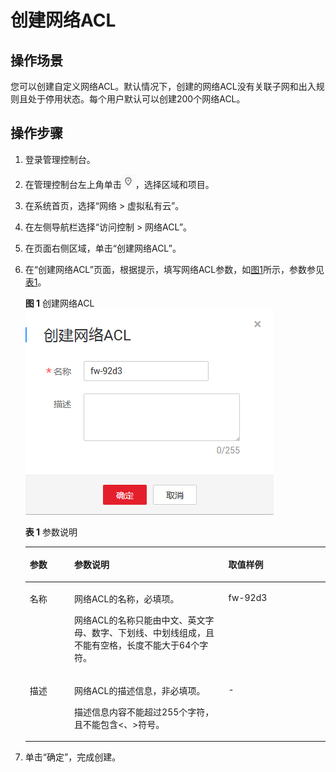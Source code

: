 # 创建网络ACL<a name="zh-cn_topic_0051746698"></a>

## 操作场景<a name="section61389724143414"></a>

您可以创建自定义网络ACL。默认情况下，创建的网络ACL没有关联子网和出入规则且处于停用状态。每个用户默认可以创建200个网络ACL。

## 操作步骤<a name="section4636069144430"></a>

1.  登录管理控制台。

1.  在管理控制台左上角单击![](figures/icon-region.png)，选择区域和项目。
2.  在系统首页，选择“网络 \> 虚拟私有云”。
3.  在左侧导航栏选择“访问控制 \> 网络ACL”。
4.  在页面右侧区域，单击“创建网络ACL”。
5.  在“创建网络ACL”页面，根据提示，填写网络ACL参数，如[图1](#fig76501936420)所示，参数参见[表1](#table145313414319)。

    **图 1**  创建网络ACL<a name="fig76501936420"></a>  
    ![](figures/创建网络ACL.png "创建网络ACL")

    **表 1**  参数说明

    <a name="table145313414319"></a>
    <table><thead align="left"><tr id="row05304110314"><th class="cellrowborder" valign="top" width="14.85%" id="mcps1.2.4.1.1"><p id="p5530411336"><a name="p5530411336"></a><a name="p5530411336"></a>参数</p>
    </th>
    <th class="cellrowborder" valign="top" width="51.32%" id="mcps1.2.4.1.2"><p id="p35314117314"><a name="p35314117314"></a><a name="p35314117314"></a>参数说明</p>
    </th>
    <th class="cellrowborder" valign="top" width="33.83%" id="mcps1.2.4.1.3"><p id="p75313411731"><a name="p75313411731"></a><a name="p75313411731"></a>取值样例</p>
    </th>
    </tr>
    </thead>
    <tbody><tr id="row2053541033"><td class="cellrowborder" valign="top" width="14.85%" headers="mcps1.2.4.1.1 "><p id="p155314118320"><a name="p155314118320"></a><a name="p155314118320"></a>名称</p>
    </td>
    <td class="cellrowborder" valign="top" width="51.32%" headers="mcps1.2.4.1.2 "><p id="p105334113312"><a name="p105334113312"></a><a name="p105334113312"></a><span id="text15395122720190"><a name="text15395122720190"></a><a name="text15395122720190"></a></span><span id="text239502712195"><a name="text239502712195"></a><a name="text239502712195"></a>网络ACL</span>的名称，必填项。</p>
    <p id="p453441837"><a name="p453441837"></a><a name="p453441837"></a><span id="text9313103171914"><a name="text9313103171914"></a><a name="text9313103171914"></a></span><span id="text831363141911"><a name="text831363141911"></a><a name="text831363141911"></a>网络ACL</span>的名称只能由中文、英文字母、数字、下划线、中划线组成，且不能有空格，长度不能大于64个字符。</p>
    </td>
    <td class="cellrowborder" valign="top" width="33.83%" headers="mcps1.2.4.1.3 "><p id="p15319411234"><a name="p15319411234"></a><a name="p15319411234"></a>fw-92d3</p>
    </td>
    </tr>
    <tr id="row1753541637"><td class="cellrowborder" valign="top" width="14.85%" headers="mcps1.2.4.1.1 "><p id="p16535411332"><a name="p16535411332"></a><a name="p16535411332"></a>描述</p>
    </td>
    <td class="cellrowborder" valign="top" width="51.32%" headers="mcps1.2.4.1.2 "><p id="p55384117316"><a name="p55384117316"></a><a name="p55384117316"></a><span id="text10738123511193"><a name="text10738123511193"></a><a name="text10738123511193"></a></span><span id="text177380354197"><a name="text177380354197"></a><a name="text177380354197"></a>网络ACL</span>的描述信息，非必填项。</p>
    <p id="p185324110315"><a name="p185324110315"></a><a name="p185324110315"></a>描述信息内容不能超过255个字符，且不能包含&lt;、&gt;符号。</p>
    </td>
    <td class="cellrowborder" valign="top" width="33.83%" headers="mcps1.2.4.1.3 "><p id="p95315415313"><a name="p95315415313"></a><a name="p95315415313"></a>-</p>
    </td>
    </tr>
    </tbody>
    </table>

6.  单击“确定”，完成创建。

